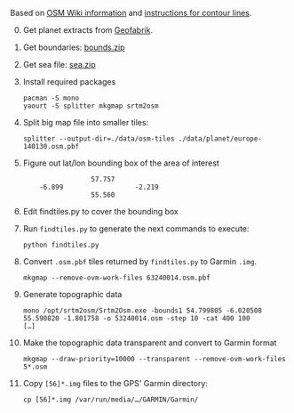 Based on
[OSM Wiki information](http://wiki.openstreetmap.org/wiki/OSM_Map_On_Garmin)
and
[instructions for contour lines](https://openmtbmap.org/about-2/archive/create-elevation-contourline-maps/).

0. Get planet extracts from [Geofabrik](http://download.geofabrik.de/).

0. Get boundaries: [bounds.zip](http://osm2.pleiades.uni-wuppertal.de/bounds/latest/bounds.zip)

0. Get sea file: [sea.zip](http://osm2.pleiades.uni-wuppertal.de/sea/latest/sea.zip)

0. Install required packages

    ```
    pacman -S mono
    yaourt -S splitter mkgmap srtm2osm
    ```

1. Split big map file into smaller tiles:

    ```
    splitter --output-dir=./data/osm-tiles ./data/planet/europe-140130.osm.pbf
    ```

2. Figure out lat/lon bounding box of the area of interest

    ```
                     57.757
        -6.899                  -2.219
                     55.560
    ```

3. Edit findtiles.py to cover the bounding box

4. Run `findtiles.py` to generate the next commands to execute:

    ```
    python findtiles.py
    ```

5. Convert `.osm.pbf` tiles returned by `findtiles.py` to Garmin `.img`.

    ```
    mkgmap --remove-ovm-work-files 63240014.osm.pbf
    ```

6. Generate topographic data

    ```
    mono /opt/srtm2osm/Srtm2Osm.exe -bounds1 54.799805 -6.020508 55.590820 -1.801758 -o 53240014.osm -step 10 -cat 400 100
    […]
    ```

7. Make the topographic data transparent and convert to Garmin format

    ```
    mkgmap --draw-priority=10000 --transparent --remove-ovm-work-files 5*.osm
    ```

8. Copy `[56]*.img` files to the GPS' Garmin directory:

    ```
    cp [56]*.img /var/run/media/…/GARMIN/Garmin/
    ```
